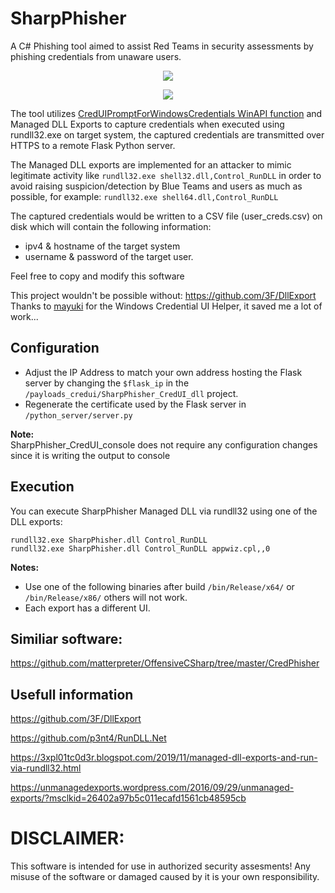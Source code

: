 # SharpPhisher
 A C# Phishing tool aimed to assist Red Teams in security assessments by phishing credentials from unaware users.

<p align="center">
  <img src="https://raw.githubusercontent.com/SubXi/SharpPhisher/main/imgs/flask.png">
</p>

<p align="center">
  <img src="https://raw.githubusercontent.com/SubXi/SharpPhisher/main/imgs/control_rundll.png">
</p>

The tool utilizes [CredUIPromptForWindowsCredentials WinAPI function](https://docs.microsoft.com/en-us/windows/win32/api/wincred/nf-wincred-creduipromptforwindowscredentialsa) and Managed DLL Exports to capture credentials when executed using rundll32.exe on target system, the captured credentials are transmitted over HTTPS to a remote Flask Python server.

The Managed DLL exports are implemented for an attacker to mimic legitimate activity like `rundll32.exe shell32.dll,Control_RunDLL` in order to avoid raising suspicion/detection by Blue Teams and users as much as possible, for example: `rundll32.exe shell64.dll,Control_RunDLL`

The captured credentials would be written to a CSV file (user_creds.csv) on disk which will contain the following information:
* ipv4 & hostname of the target system
* username & password of the target user.

Feel free to copy and modify this software

This project wouldn't be possible without: https://github.com/3F/DllExport <br>
Thanks to [mayuki](https://gist.github.com/mayuki/339952/c7d9489f7bf06868f14923bd02d590fb8203557a) for the Windows Credential UI Helper, it saved me a lot of work...

## Configuration
- Adjust the IP Address to match your own address hosting the Flask server by changing the `$flask_ip` in the `/payloads_credui/SharpPhisher_CredUI_dll` project. 
- Regenerate the certificate used by the Flask server in `/python_server/server.py`

**Note:**<br>
SharpPhisher_CredUI_console does not require any configuration changes since it is writing the output to console

## Execution
You can execute SharpPhisher Managed DLL via rundll32 using one of the DLL exports:<br>
```
rundll32.exe SharpPhisher.dll Control_RunDLL
rundll32.exe SharpPhisher.dll Control_RunDLL appwiz.cpl,,0
```
**Notes:**<br> 
- Use one of the following binaries after build `/bin/Release/x64/` or `/bin/Release/x86/` others will not work.<br>
- Each export has a different UI.

## Similiar software:
https://github.com/matterpreter/OffensiveCSharp/tree/master/CredPhisher

## Usefull information
https://github.com/3F/DllExport

https://github.com/p3nt4/RunDLL.Net

https://3xpl01tc0d3r.blogspot.com/2019/11/managed-dll-exports-and-run-via-rundll32.html

https://unmanagedexports.wordpress.com/2016/09/29/unmanaged-exports/?msclkid=26402a97b5c011ecafd1561cb48595cb


#  DISCLAIMER:
This software is intended for use in authorized security assesments! Any misuse of the software or damaged caused by it is your own responsibility.
